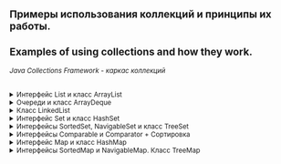 <small>

## Примеры использования коллекций и принципы их работы.
## Examples of using collections and how they work.

###### *Java Collections Framework - каркас коллекций*

<details><summary>Интерфейс List и класс ArrayList</summary>

><details><summary>Интерфейс List</summary>
> 
>**Интерфейс List**
>
>Определяет, что это должен быть любой класс, реализующий данный интерфейс, который должен обеспечить конкретный набор методов, включая add, get, remove и еще около 20.
>
>Реализации ArrayList и LinkedList предоставляют эти методы, поэтому их можно использовать как взаимозаменяемые. Метод, написанный для работы с List, будет работать с ArrayList, LinkedList или любым другим объектом, который реализует List.
>
>Наиболее часто используемые методы интерфейса List:
>```  
> void add(int index, E obj): добавляет в список по индексу index объект obj
> boolean addAll(int index, Collection<? extends E> col): добавляет в список по индексу index все элементы коллекции col. Если в результате добавления список был изменен, то возвращается true, иначе возвращается false
> E get(int index): возвращает объект из списка по индексу index
> int indexOf(Object obj): возвращает индекс первого вхождения объекта obj в список. Если объект не найден, то возвращается -1
> int lastIndexOf(Object obj): возвращает индекс последнего вхождения объекта obj в список. Если объект не найден, то возвращается -1
> ListIterator<E> listIterator(): возвращает объект ListIterator для обхода элементов списка
> static <E> List<E> of(элементы): создает из набора элементов объект List
> E remove(int index): удаляет объект из списка по индексу index, возвращая при этом удаленный объект
> E set(int index, E obj): присваивает значение объекта obj элементу, который находится по индексу index
> void sort(Comparator<? super E> comp): сортирует список с помощью компаратора comp
> List<E> subList(int start, int end): получает набор элементов, которые находятся в списке между индексами start и end
>```
>
></details>
>
>**Класс ArrayList** 
>
>Класс *ArrayList* - представляет простой список, аналогичный массиву, за исключением, того что количество элементов в нем не фиксировано.  
>Конструкторы *ArrayList*:
>```
>ArrayList(): создает пустой список
>ArrayList(Collection <? extends E> col): создает список, в который добавляются все элементы коллекции col
>ArrayList(int capacity): создает список, который имеет начальную емкость capacity
>```
>Емкость в ArrayList представляет размер массива, который будет использоваться для хранения объектов. При добавлении элементов фактически происходит перераспределение памяти - создание нового массива и копирование в него элементов из старого массива. Изначальное задание емкости ArrayList позволяет снизить подобные перераспределения памяти, тем самым повышая производительность.
>
>[ArrayListDemo - Пример использования класса ArrayList и его методов](https://github.com/aykononov/JavaCollections/blob/master/src/InterfaceList/ArrayListDemo.java "Посмотреть пример Java")  
>
>Мы можем свободно добавлять в объект ArrayList дополнительные объекты, в отличие от массива, однако в реальности ArrayList использует для хранения объектов опять же массив. По умолчанию данный массив предназначен для 10 объектов. Если в процессе программы добавляется гораздо больше, то создается новый массив, который может вместить в себя все количество. *Подобные перераспределения памяти уменьшают производительность*. Поэтому если мы точно знаем, что у нас список не будет содержать больше определенного количества элементов, например, 25, то мы можем сразу же явным образом установить это количество, в конструкторе:  
>```java
>ArrayList<String> users = new ArrayList<String>(25);
>```
>
>**Задача**:  
>Нужно заполнить два списка четными числами, первый от 4 до 20 с отступлением в 4.  
>Второй от 2 до 20 с отступлением в 2.  
>В первом списке результат должен быть: 4, 8, 12, 16, 20.  
>Во втором : 2, 4, 6, 8, 10, 12, 14, 16, 18, 20.  
>Далее удалить из коллекций те цифры которые не повторяются.  
>Таким образом во втором списке останутся те элементы, которые присутствуют в первом списке.  
>Резульат должен быть: 4, 8, 12, 16, 20.
>  
>[ArrayListExample - Задача с применением ArrayList](https://github.com/aykononov/JavaCollections/blob/master/src/InterfaceList/ArrayListExample.java "Посмотреть пример Java")
>
</details>

<details><summary>Очереди и класс ArrayDeque</summary>

>*Очереди* представляют структуру данных, работающую по принципу FIFO (first in - first out). То есть элемент первым *добавлен* в коллекцию и первым он из нее *удаляется*. Это стандартная модель *однонаправленной* очереди. Также бывают и *двунаправленные* - это такие очереди, в которых мы можем добавить элемент как в *начало* коллекции, так и в *конец*. Такиим же образом можем удалить элемент не только в конце коллекции, но и в начале.
>
>Особенностью классов очередей является то, что они реализуют специальные интерфейсы *Queue* или *Deque*.
>
><details><summary>Обобщенный интерфейс Queue<E></summary>
>  
>Расширяет базовый интерфейс Collection и определяет поведение класса в качестве *однонаправленной* очереди. 
>
>Свою функциональность он раскрывает через следующие методы:
>```  
> E element(): возвращает, но не удаляет, элемент из начала очереди. Если очередь пуста, генерирует исключение NoSuchElementException
> boolean offer(E obj): добавляет элемент obj в конец очереди. Если элемент удачно добавлен, возвращает true, иначе - false  
> E peek(): возвращает без удаления элемент из начала очереди. Если очередь пуста, возвращает значение null  
> E poll(): возвращает с удалением элемент из начала очереди. Если очередь пуста, возвращает значение null  
> E remove(): возвращает с удалением элемент из начала очереди. Если очередь пуста, генерирует исключение NoSuchElementException  
>```
>
>Таким образом, у всех классов, которые реализуют данный интерфейс, будет метод *offer* для добавления в очередь, метод *poll* для извлечения элемента из *начала* очереди, и методы *peek* и *element*, позволяющие просто *получить* элемент из начала очереди.
></details>
>
><details><summary>Интерфейс Deque</summary>
>
>Расширяет вышеописанный интерфейс *Queue* и определяет поведение *двунаправленной очереди*, которая работает как обычная однонаправленная очередь, либо как *стек*, действующий по принципу LIFO (последний вошел - первый вышел).  
>
>Интерфейс Deque определяет следующие методы:
>```  
> void addFirst(E obj): добавляет элемент в начало очереди  
> void addLast(E obj): добавляет элемент obj в конец очереди  
> E getFirst(): возвращает без удаления элемент из головы очереди. Если очередь пуста, генерирует исключение NoSuchElementException  
> E getLast(): возвращает без удаления последний элемент очереди. Если очередь пуста, генерирует исключение NoSuchElementException  
> boolean offerFirst(E obj): добавляет элемент obj в самое начало очереди. Если элемент удачно добавлен, возвращает true, иначе - false  
> boolean offerLast(E obj): добавляет элемент obj в конец очереди. Если элемент удачно добавлен, возвращает true, иначе - false  
> E peekFirst(): возвращает без удаления элемент из начала очереди. Если очередь пуста, возвращает значение null  
> E peekLast(): возвращает без удаления последний элемент очереди. Если очередь пуста, возвращает значение null  
> E pollFirst(): возвращает с удалением элемент из начала очереди. Если очередь пуста, возвращает значение null  
> E pollLast(): возвращает с удалением последний элемент очереди. Если очередь пуста, возвращает значение null  
> E pop(): возвращает с удалением элемент из начала очереди. Если очередь пуста, генерирует исключение NoSuchElementException  
> void push(E element): добавляет элемент в самое начало очереди  
> E removeFirst(): возвращает с удалением элемент из начала очереди. Если очередь пуста, генерирует исключение NoSuchElementException  
> E removeLast(): возвращает с удалением элемент из конца очереди. Если очередь пуста, генерирует исключение NoSuchElementException  
> boolean removeFirstOccurrence(Object obj): удаляет первый встреченный элемент obj из очереди. Если удаление произшло, то возвращает true, иначе возвращает false  
> boolean removeLastOccurrence(Object obj): удаляет последний встреченный элемент obj из очереди. Если удаление произшло, то возвращает true, иначе возвращает false  
>```
>
>Таким образом, наличие методов *pop* и *push* позволяет классам, реализующим этот элемент, действовать в качестве *стека*. В тоже время имеющийся функционал также позволяет создавать *двунаправленные очереди*, что делает классы, применяющие данный интерфейс, довольно гибкими.
>
></details>
>
>**Класс ArrayDeque**
>
>Класс *ArrayDeque<E>* - представляет обобщенную двунаправленную очередь, наследуя функционал от класса AbstractCollection и применяя интерфейс Deque.
>
>В классе ArrayDeque определены следующие конструкторы:  
>```java
>ArrayDeque(): создает пустую очередь
>ArrayDeque(Collection<? extends E> col): создает очередь, наполненную элементами из коллекции col
>ArrayDeque(int capacity): создает очередь с начальной емкостью capacity. 
>```  
>Если мы явно не указываем начальную емкость, то емкость по умолчанию будет равна 16.
>
>[ArrayDequeDemo - Пример использования ArrayDequeDemo](https://github.com/aykononov/JavaCollections/blob/master/src/InterfaceList/ArrayDequeDemo.java "Посмотреть пример Java")
>
</details>

<details><summary>Класс LinkedList</summary>

>Представляет структуру данных в виде *связанного списка*. Он наследуется от класса AbstractSequentialList и реализует интерфейсы *List*, *Dequeue* и *Queue*. То есть он соединяет функциональность работы со *списком* и фукциональность *очереди*.
>
>Класс LinkedList имеет следующие конструкторы:
>```java
>LinkedList(): создает пустой список
>LinkedList(Collection<? extends E> col): создает список, в который добавляет все элементы коллекции col
>```
>*LinkedList* содержит все методы, которые определены в интерфейсах List, Queue, Deque вот некторые из них:
>```  
> addFirst() / offerFirst(): добавляет элемент в начало списка  
> addLast() / offerLast(): добавляет элемент в конец списка  
> removeFirst() / pollFirst(): удаляет первый элемент из начала списка  
> removeLast() / pollLast(): удаляет последний элемент из конца списка  
> getFirst() / peekFirst(): получает первый элемент  
> getLast() / peekLast(): получает последний элемент  
>```
>
>Примемр связанного списка LinkedList:
>
>[LinkedListDemo - Пример использования класса LinkedList и его методов](https://github.com/aykononov/JavaCollections/blob/master/src/InterfaceList/LinkedListDemo.java "Посмотреть пример Java")  
</details>

<details><summary>Интерфейс Set и класс HashSet</summary>

>**Интерфейс Set**
>
>Расширяет интерфейс *Collection* и представляет набор уникальных элементов, не допуская дублирования. *Set* не добавляет новых методов, а только вносит изменения в унаследованные методы. Например, метод add() добавляет элемент в коллекцию и возвращает true, если в коллекции не было такого элемента.
>
>**Обобщенный класс HashSet**
>
>Представляет хеш-таблицу. Он наследует свой функционал от класса *AbstractSet* и реализует интерфейс *Set*.
>Хеш-таблица представляет такую структуру данных, в которой все объекты имеют уникальный ключ или хеш-код. Данный ключ позволяет уникально идентифицировать объект в таблице.
>
>Для создания объекта HashSet можно воспользоваться одним из следующих конструкторов:  
>```java
>HashSet(): создает пустой список
>HashSet(Collection<? extends E> col): создает хеш-таблицу, в которую добавляет все элементы коллекции col
>HashSet(int capacity): параметр capacity указывает начальную емкость таблицы, которая по умолчанию равна 16
>HashSet(int capacity, float koef): параметр koef или коэффициент заполнения, значение которого должно быть в пределах от 0.0 до 1.0, 
>```  
>Коэффициент заполнения указывает, насколько должна быть заполнена емкость объектами прежде чем произойдет ее расширение. Например, коэффициент 0.75 указывает, что при заполнении емкости на 3/4 произойдет ее расширение.
>
>Класс HashSet реализует те методы, которые объявлены в родительских классах и применяемых интерфейсах:
>
>[HashSetDemo - Пример использования класса HashSet](https://github.com/aykononov/JavaCollections/blob/master/src/InterfaceSet/HashSetDemo.java "Посмотреть пример Java")
</details>

<details><summary>Интерфейсы SortedSet, NavigableSet и класс TreeSet</summary>

>**Интерфейс SortedSet**
>
>Предназначен для создания коллекций, где элементы хранятся в отсортированном (по возрастанию) виде. *SortedSet* расширяет нитерфейс *Set*, поэтому хранит только уникальные значения.
>
>*SortedSet* предоставляет следующие методы:
>```  
> E first(): возвращает первый элемент набора  
> E last(): возвращает последний элемент набора  
> SortedSet<E> headSet(E end): возвращает объект SortedSet, который содержит все элементы первичного набора до элемента end  
> SortedSet<E> subSet(E start, E end): возвращает объект SortedSet, который содержит все элементы первичного набора между элементами start и end  
> SortedSet<E> tailSet(E start): возвращает объект SortedSet, который содержит все элементы первичного набора, начиная с элемента start  
>```
>
>**Интерфейс NavigableSet**
>
>Расширяет интерфейс *SortedSet* и позволяет извлекать элементы на основании их значений.
> 
>*NavigableSet* определяет следующие методы:
>```  
> E ceiling(E obj): ищет в наборе наименьший элемент e, который больше obj (e >=obj). Если такой элемент найден, то он возвращается в качестве результата. Иначе возвращается null.  
> E floor(E obj): ищет в наборе наибольший элемент e, который меньше элемента obj (e <=obj). Если такой элемент найден, то он возвращается в качестве результата. Иначе возвращается null.  
> E higher(E obj): ищет в наборе наименьший элемент e, который больше элемента obj (e >obj). Если такой элемент найден, то он возвращается в качестве результата. Иначе возвращается null.  
> E lower(E obj): ищет в наборе наибольший элемент e, который меньше элемента obj (e <obj). Если такой элемент найден, то он возвращается в качестве результата. Иначе возвращается null.  
> E pollFirst(): возвращает первый элемент и удаляет его из набора  
> E pollLast(): возвращает последний элемент и удаляет его из набора  
> NavigableSet<E> descendingSet(): возвращает объект NavigableSet, который содержит все элементы первичного набора NavigableSet в обратном порядке  
> NavigableSet<E> headSet(E upperBound, boolean incl): возвращает объект NavigableSet, который содержит все элементы первичного набора NavigableSet до upperBound. Параметр incl при значении true, позволяет включить в выходной набор элемент upperBound  
> NavigableSet<E> tailSet(E lowerBound, boolean incl): возвращает объект NavigableSet, который содержит все элементы первичного набора NavigableSet, начиная с lowerBound. Параметр incl при значении true, позволяет включить в выходной набор элемент lowerBound  
> NavigableSet<E> subSet(E lowerBound, boolean lowerIncl, E upperBound, boolean highIncl): возвращает объект NavigableSet, который содержит все элементы первичного набора NavigableSet от lowerBound до upperBound.
>```
>
>**Обобщенный класс TreeSet<E>**
>
>Представляет структуру данных в виде дерева, в котором все объекты хранятся в отсортированном виде по возрастанию. *TreeSet* является наследником класса *AbstractSet* и реализует интерфейс *NavigableSet*, а следовательно, и интерфейс *SortedSet*.
>
>В классе *TreeSet* определены следующие конструкторы:  
>```java
>TreeSet(): создает пустое дерево  
>TreeSet(Collection<? extends E> col): создает дерево, в которое добавляет все элементы коллекции col  
>TreeSet(SortedSet <E> set): создает дерево, в которое добавляет все элементы сортированного набора set 
>TreeSet(Comparator<? super E> comparator): создает пустое дерево, где все добавляемые элементы впоследствии будут отсортированы компаратором  
>```
>*TreeSet* поддерживает все стандартные методы для вставки (при вставке объекты сразу же сортируются по возрастанию) и удаления элементов.
>  
>[TreeSetDemo - Пример использования класса TreeSet](https://github.com/aykononov/JavaCollections/blob/master/src/InterfaceSet/TreeSetDemo.java "Посмотреть пример Java")
</details>

<details><summary>Интерфейсы Comparable и Comparator + Сортировка</summary>

>
>**Интерфейс Comparable**
>
>Служит для сравнения и сортировки *Объектов*.
>Он содержит один единственный метод *int compareTo(E item)*, который сравнивает текущий объект с объектом, переданным в качестве параметра. Если этот метод возвращает отрицательное число, то текущий объект будет располагаться перед тем, который передается через параметр. Если метод вернет положительное число, то, наоборот, после второго объекта. Если метод возвратит ноль, значит, оба объекта равны.
>  
>[ComparableDemo - Пример типизации класса TreeSet объектом типа Person](https://github.com/aykononov/JavaCollections/blob/master/src/InterfaceComparable/ComparableDemo.java "Посмотреть пример Java")
>
>**Интерфейс Comparator**
>
>Применяется, если вдруг не реализован в своем классе , либо необходимо переопределить существующую функциональность интерфейса *Comparable*.  
>Он содержит ряд методов, ключевым из которых является метод compare():  
>```java
>public interface Comparator<E> {
>    int compare(T a, T b);
>    ... остальные методы
>}
>```  
>Метод *compare* также возвращает числовое значение. Если оно отрицательное, то объект a предшествует объекту b, иначе - наоборот, если метод возвращает ноль, то объекты равны. Для применения интерфейса нам вначале надо создать *класс компаратора*, который реализует этот интерфейс:
>  
>[ComparatorDemo - Пример использования класса компаратор для создания объекта TreeSet](https://github.com/aykononov/JavaCollections/blob/master/src/InterfaceComparator/ComparatorDemo.java "Посмотреть пример Java")
>
>**Сортировка по нескольким критериям**
>
>Начиная с JDK 8 в механизм работы компараторов были внесены некоторые дополнения. В частности, теперь мы можем применять сразу несколько компараторов по принципу приоритета.
>
>Интерфейс компаратора определяет специальный метод по умолчанию *thenComparing*, который позволяет использовать цепочки компараторов для сортировки набора. Например, нам надо отсортировать пользователей по имени и по возрасту:
>
>[ComparatorSortDemo - Пример использования цепочки компараторов для сортировки набора](https://github.com/aykononov/JavaCollections/blob/master/src/InterfaceComparator/ComparatorSortDemo.java "Посмотреть пример Java")
</details>

<details><summary>Интерфейс Map и класс HashMap</summary>

>**Интерфейс Map<K, V>**
>
>Представляет отображение, где каждый элемент представляет пару "ключ-значение". При этом все ключи уникальные в рамках объекта Map.
>Он НЕ расширяет интерфейс *Collection*.
>
>Среди методов интерфейса Map можно выделить следующие:
>```  
> void clear(): очищает коллекцию  
> boolean containsKey(Object k): возвращает true, если коллекция содержит ключ k  
> boolean containsValue(Object v): возвращает true, если коллекция содержит значение v  
> Set<Map.Entry<K, V>> entrySet(): возвращает набор элементов коллекции. Все элементы представляют объект Map.Entry  
> boolean equals(Object obj): возвращает true, если коллекция идентична коллекции, передаваемой через параметр obj  
> boolean isEmpty: возвращает true, если коллекция пуста  
> V get(Object k): возвращает значение объекта, ключ которого равен k. Если такого элемента не окажется, то возвращается значение null  
> V getOrDefault(Object k, V defaultValue): возвращает значение объекта, ключ которого равен k. Если такого элемента не окажется, то возвращается значение defaultVlue  
> V put(K k, V v): помещает в коллекцию новый объект с ключом k и значением v. Если в коллекции уже есть объект с подобным ключом, то он перезаписывается. После добавления возвращает предыдущее значение для ключа k, если он уже был в коллекции. Если же ключа еще не было в коллекции, то возвращается значение null  
> V putIfAbsent(K k, V v): помещает в коллекцию новый объект с ключом k и значением v, если в коллекции еще нет элемента с подобным ключом.  
> Set<K> keySet(): возвращает набор всех ключей отображения  
> Collection<V> values(): возвращает набор всех значений отображения  
> void putAll(Map<? extends K, ? extends V> map): добавляет в коллекцию все объекты из отображения map  
> V remove(Object k): удаляет объект с ключом k  
> int size(): возвращает количество элементов коллекции
>```
>
>Чтобы положить объект в коллекцию, используется метод *put*, а чтобы получить по ключу - метод *get*. Реализация интерфейса *Map* также позволяет получить наборы как ключей, так и значений. Метод *entrySet()* возвращает набор всех элементов в виде объектов *Map.Entry<K, V>*.
>
>**Обобщенный интерфейс Map.Entry<K, V>**
>
>Представляет объект с ключом типа K и значением типа V и определяет следующие методы:
>```
>boolean equals(Object obj): возвращает true, если объект obj, представляющий интерфейс Map.Entry, идентичен текущему  
>K getKey(): возвращает ключ объекта отображения  
>V getValue(): возвращает значение объекта отображения  
>V setValue(V v): устанавливает для текущего объекта значение v  
>int hashCode(): возвращает хеш-код данного объекта
>```  
>
>**Класс отображений HashMap** 
>
>Базовым классом для всех отображений является абстрактный класс *AbstractMap*, который реализует большую часть методов интерфейса *Map*. Наиболее распространенным классом отображений является *HashMap*, который реализует интерфейс *Map* и наследуется от класса *AbstractMap*.
>
>[HashMapDemo - Пример использования класса HashMap](https://github.com/aykononov/JavaCollections/blob/master/src/InterfaceMap/HashMapDemo.java "Посмотреть пример Java")  
>
</details>


<details><summary>Интерфейсы SortedMap и NavigableMap. Класс TreeMap</summary>

>**Интерфейс SortedMap**
>
>Расширяет *Map* и создает отображение, в котором все элементы *отсортированы* в порядке возрастания их ключей. 
>
>*SortedMap* добавляет ряд методов:
>```
>K firstKey(): возвращает ключ первого элемента отображения  
>K lastKey(): возвращает ключ последнего элемента отображения  
>SortedMap<K, V> headMap(K end): возвращает отображение SortedMap, которые содержит все элементы оригинального SortedMap вплоть до элемента с ключом end  
>SortedMap<K, V> tailMap(K start): возвращает отображение SortedMap, которые содержит все элементы оригинального SortedMap, начиная с элемента с ключом start  
>SortedMap<K, V> subMap(K start, K end): возвращает отображение SortedMap, которые содержит все элементы оригинального SortedMap вплоть от элемента с ключом start до элемента с ключом end  
>```
>
>**Интерфейс NavigableMap**
>
>Расширяет интерфейс *SortedMap* и обеспечивает возможность получения элементов отображения относительно других элементов. 
>
>Основные методы:
>```
>Map.Entry<K, V> ceilingEntry(K obj): возвращает элемент с наименьшим ключом k, который больше или равен ключу obj (k >=obj). Если такого ключа нет, то возвращается null.
>Map.Entry<K, V> floorEntry(K obj): возвращает элемент с наибольшим ключом k, который меньше или равен ключу obj (k <=obj). Если такого ключа нет, то возвращается null.
>Map.Entry<K, V> higherEntry(): возвращает элемент с наименьшим ключом k, который больше ключа obj (k >obj). Если такого ключа нет, то возвращается null.
>Map.Entry<K, V> lowerEntry(): возвращает элемент с наибольшим ключом k, который меньше ключа obj (k <obj). Если такого ключа нет, то возвращается null.
>Map.Entry<K, V> firstEntry(): возвращает первый элемент отображения
>Map.Entry<K, V> lastEntry(): возвращает последний элемент отображения
>Map.Entry<K, V> pollFirstEntry(): возвращает и одновременно удаляет первый элемент из отображения
>Map.Entry<K, V> pollLastEntry(): возвращает и одновременно удаляет последний элемент из отображения
>K ceilingKey(K obj): возвращает наименьший ключ k, который больше или равен ключу obj (k >=obj). Если такого ключа нет, то возвращается null.
>K floorKey(K obj): возвращает наибольший ключ k, который меньше или равен ключу obj (k <=obj). Если такого ключа нет, то возвращается null.
>K lowerKey(K obj): возвращает наибольший ключ k, который меньше ключа obj (k <obj). Если такого ключа нет, то возвращается null.
>K higherKey(K obj): возвращает наименьший ключ k, который больше ключа obj (k >obj). Если такого ключа нет, то возвращается null.
>NavigableSet<K> descendingKeySet(): возвращает объект NavigableSet, который содержит все ключи отображения в обратном порядке
>NavigableMap<K, V> descendingMap(): возвращает отображение NavigableMap, которое содержит все элементы в обратном порядке
>NavigableSet<K> navigableKeySet(): возвращает объект NavigableSet, который содержит все ключи отображения
>NavigableMap<K, V> headMap(K upperBound, boolean incl): возвращает отображение NavigableMap, которое содержит все элементы оригинального NavigableMap вплоть от элемента с ключом upperBound. Параметр incl при значении true указывает, что элемент с ключом upperBound также включается в выходной набор.
>NavigableMap<K, V> tailMap(K lowerBound, boolean incl): возвращает отображение NavigableMap, которое содержит все элементы оригинального NavigableMap, начиная с элемента с ключом lowerBound. Параметр incl при значении true указывает, что элемент с ключом lowerBound также включается в выходной набор.
>NavigableMap<K, V> subMap(K lowerBound, boolean lowIncl, K upperBound, boolean highIncl): возвращает отображение NavigableMap, которое содержит все элементы оригинального NavigableMap от элемента с ключом lowerBound до элемента с ключом upperBound. Параметры lowIncl и highIncl при значении true включают в выходной набор элементы с ключами lowerBound и upperBound соответственно.
>```
>
>**Класс TreeMap<K, V>**
>
>Представляет отображение в виде дерева. Он наследуется от класса *AbstractMap* и реализует интерфейс *NavigableMap*, соответсвенно, также и интерфейс *SortedMap*. Поэтому в отличие от коллекции *HashMap* в *TreeMap* все объекты *автоматически сортируются по возрастанию их ключей*.
>
>Класс *TreeMap* имеет следующие конструкторы:
>```
>TreeMap(): создает пустое отображение в виде дерева
>TreeMap(Map<? extends K, ? extends V> map): создает дерево, в которое добавляет все элементы из отображения map
>TreeMap(SortedMap<K, ? extends V> smap): создает дерево, в которое добавляет все элементы из отображения smap
>TreeMap(Comparator<? super K> comparator): создает пустое дерево, где все добавляемые элементы впоследствии будут отсортированы компаратором.
>```
>[TreeMapDemo - Пример использования класса TreeMap](https://github.com/aykononov/JavaCollections/blob/master/src/InterfaceMap/TreeMapDemo.java "Посмотреть пример Java")
>
>Кроме методов интерфейса *Map* класс *TreeMap* реализует методы интерфейса *NavigableMap*. Например, можно получить все объекты *до* или *после* определенного ключа с помощью методов *headMap* и *tailMap*. Также можно получить *первый* и *последний* элементы и провести ряд дополнительных манипуляций с объектами.
>
>*Для того чтобы получить ключ по значению придется использовать ПЕРЕБОР, так как такого метода НЕТ.* 
>
</details>

</small>